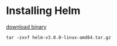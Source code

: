 # Installing Helm
[download binary](https://github.com/helm/helm/releases)

```
tar -zxvf helm-v3.0.0-linux-amd64.tar.gz
```
